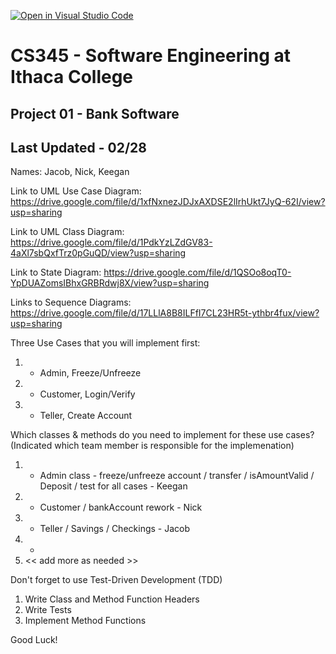 [![Open in Visual Studio Code](https://classroom.github.com/assets/open-in-vscode-f059dc9a6f8d3a56e377f745f24479a46679e63a5d9fe6f495e02850cd0d8118.svg)](https://classroom.github.com/online_ide?assignment_repo_id=6983820&assignment_repo_type=AssignmentRepo)
# CS345 - Software Engineering at Ithaca College
## Project 01 - Bank Software
## Last Updated - 02/28


Names:
Jacob, Nick, Keegan

Link to UML Use Case Diagram:
https://drive.google.com/file/d/1xfNxnezJDJxAXDSE2lIrhUkt7JyQ-62I/view?usp=sharing

Link to UML Class Diagram:
https://drive.google.com/file/d/1PdkYzLZdGV83-4aXl7sbQxfTrz0pGuQD/view?usp=sharing

Link to State Diagram:
https://drive.google.com/file/d/1QSOo8oqT0-YpDUAZomsIBhxGRBRdwj8X/view?usp=sharing

Links to Sequence Diagrams:
https://drive.google.com/file/d/17LLlA8B8ILFfI7CL23HR5t-ythbr4fux/view?usp=sharing

Three Use Cases that you will implement first:
1. - Admin, Freeze/Unfreeze
2. - Customer, Login/Verify
3. - Teller, Create Account

Which classes & methods do you need to implement for these use cases?
(Indicated which team member is responsible for the implemenation)
1. - Admin class - freeze/unfreeze account / transfer / isAmountValid / Deposit / test for all cases - Keegan
2. - Customer / bankAccount rework - Nick
3. - Teller / Savings / Checkings - Jacob
4. -
5. << add more as needed >>

Don't forget to use Test-Driven Development (TDD)
1. Write Class and Method Function Headers
2. Write Tests
3. Implement Method Functions

Good Luck!

